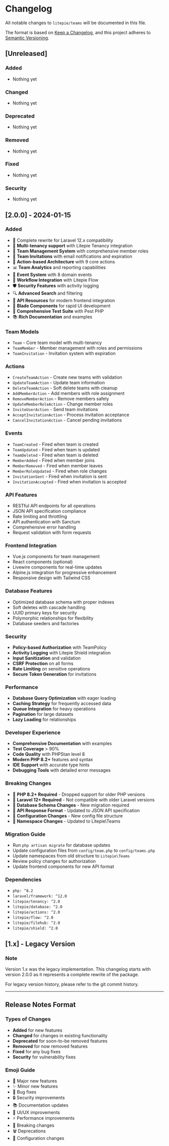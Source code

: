 # Changelog

All notable changes to `litepie/teams` will be documented in this file.

The format is based on [Keep a Changelog](https://keepachangelog.com/en/1.0.0/),
and this project adheres to [Semantic Versioning](https://semver.org/spec/v2.0.0.html).

## [Unreleased]

### Added
- Nothing yet

### Changed
- Nothing yet

### Deprecated
- Nothing yet

### Removed
- Nothing yet

### Fixed
- Nothing yet

### Security
- Nothing yet

## [2.0.0] - 2024-01-15

### Added
- 🎉 Complete rewrite for Laravel 12.x compatibility
- 🏢 **Multi-tenancy support** with Litepie Tenancy integration
- 👥 **Team Management System** with comprehensive member roles
- 📧 **Team Invitations** with email notifications and expiration
- 🔄 **Action-based Architecture** with 9 core actions
- 📊 **Team Analytics** and reporting capabilities
- 🔔 **Event System** with 8 domain events
- 🌊 **Workflow Integration** with Litepie Flow
- 🛡️ **Security Features** with activity logging
- 🔍 **Advanced Search** and filtering
- 📱 **API Resources** for modern frontend integration
- 🎨 **Blade Components** for rapid UI development
- 🧪 **Comprehensive Test Suite** with Pest PHP
- 📚 **Rich Documentation** and examples

### Team Models
- `Team` - Core team model with multi-tenancy
- `TeamMember` - Member management with roles and permissions
- `TeamInvitation` - Invitation system with expiration

### Actions
- `CreateTeamAction` - Create new teams with validation
- `UpdateTeamAction` - Update team information
- `DeleteTeamAction` - Soft delete teams with cleanup
- `AddMemberAction` - Add members with role assignment
- `RemoveMemberAction` - Remove members safely
- `UpdateMemberRoleAction` - Change member roles
- `InviteUserAction` - Send team invitations
- `AcceptInvitationAction` - Process invitation acceptance
- `CancelInvitationAction` - Cancel pending invitations

### Events
- `TeamCreated` - Fired when team is created
- `TeamUpdated` - Fired when team is updated
- `TeamDeleted` - Fired when team is deleted
- `MemberAdded` - Fired when member joins
- `MemberRemoved` - Fired when member leaves
- `MemberRoleUpdated` - Fired when role changes
- `InvitationSent` - Fired when invitation is sent
- `InvitationAccepted` - Fired when invitation is accepted

### API Features
- RESTful API endpoints for all operations
- JSON API specification compliance
- Rate limiting and throttling
- API authentication with Sanctum
- Comprehensive error handling
- Request validation with form requests

### Frontend Integration
- Vue.js components for team management
- React components (optional)
- Livewire components for real-time updates
- Alpine.js integration for progressive enhancement
- Responsive design with Tailwind CSS

### Database Features
- Optimized database schema with proper indexes
- Soft deletes with cascade handling
- UUID primary keys for security
- Polymorphic relationships for flexibility
- Database seeders and factories

### Security
- **Policy-based Authorization** with TeamPolicy
- **Activity Logging** with Litepie Shield integration
- **Input Sanitization** and validation
- **CSRF Protection** on all forms
- **Rate Limiting** on sensitive operations
- **Secure Token Generation** for invitations

### Performance
- **Database Query Optimization** with eager loading
- **Caching Strategy** for frequently accessed data
- **Queue Integration** for heavy operations
- **Pagination** for large datasets
- **Lazy Loading** for relationships

### Developer Experience
- **Comprehensive Documentation** with examples
- **Test Coverage** > 90%
- **Code Quality** with PHPStan level 8
- **Modern PHP 8.2+** features and syntax
- **IDE Support** with accurate type hints
- **Debugging Tools** with detailed error messages

### Breaking Changes
- 🚨 **PHP 8.2+ Required** - Dropped support for older PHP versions
- 🚨 **Laravel 12+ Required** - Not compatible with older Laravel versions
- 🚨 **Database Schema Changes** - New migration required
- 🚨 **API Response Format** - Updated to JSON API specification
- 🚨 **Configuration Changes** - New config file structure
- 🚨 **Namespace Changes** - Updated to Litepie\Teams

### Migration Guide
- Run `php artisan migrate` for database updates
- Update configuration files from `config/team.php` to `config/teams.php`
- Update namespaces from old structure to `Litepie\Teams`
- Review policy changes for authorization
- Update frontend components for new API format

### Dependencies
- `php: ^8.2`
- `laravel/framework: ^12.0`
- `litepie/tenancy: ^2.0`
- `litepie/database: ^2.0`
- `litepie/actions: ^2.0`
- `litepie/flow: ^2.0`
- `litepie/filehub: ^2.0`
- `litepie/shield: ^2.0`

## [1.x] - Legacy Version

### Note
Version 1.x was the legacy implementation. This changelog starts with version 2.0.0 as it represents a complete rewrite of the package.

For legacy version history, please refer to the git commit history.

---

## Release Notes Format

### Types of Changes
- **Added** for new features
- **Changed** for changes in existing functionality
- **Deprecated** for soon-to-be removed features
- **Removed** for now removed features
- **Fixed** for any bug fixes
- **Security** for vulnerability fixes

### Emoji Guide
- 🎉 Major new features
- ✨ Minor new features
- 🐛 Bug fixes
- 🔒 Security improvements
- 📚 Documentation updates
- 🎨 UI/UX improvements
- ⚡ Performance improvements
- 🚨 Breaking changes
- 🗑️ Deprecations
- 🔧 Configuration changes
